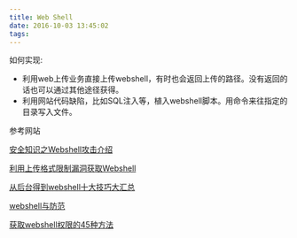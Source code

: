 ```yaml
---
title: Web Shell
date: 2016-10-03 13:45:02
tags:
---
```

如何实现:

* 利用web上传业务直接上传webshell，有时也会返回上传的路径。没有返回的话也可以通过其他途径获得。
* 利用网站代码缺陷，比如SQL注入等，植入webshell脚本。用命令来往指定的目录写入文件。

参考网站

[安全知识之Webshell攻击介绍](http://www.myhack58.com/Article/html/3/8/2016/78339.htm)

[利用上传格式限制漏洞获取Webshell](http://www.bitscn.com/network/hack/201003/183547.html)

[从后台得到webshell十大技巧大汇总](http://icecynix.blog.163.com/blog/static/439721420060532190/)

[webshell与防范](http://geek.csdn.net/news/detail/93144)

[获取webshell权限的45种方法](http://blog.csdn.net/matrix_laboratory/article/details/8771079)